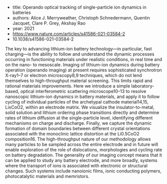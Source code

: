 - title: Operando optical tracking of single-particle ion dynamics in batteries
- authors: Alice J. Merryweather, Christoph Schnedermann, Quentin Jacquet, Clare P. Grey, Akshay Rao
- year: 2021
- https://www.nature.com/articles/s41586-021-03584-2
- 10.1038/s41586-021-03584-2

The key to advancing lithium-ion battery technology—in particular, fast charging—is the ability to follow and understand the dynamic processes occurring in functioning materials under realistic conditions, in real time and on the nano- to mesoscale. Imaging of lithium-ion dynamics during battery operation (operando imaging) at present requires sophisticated synchrotron X-ray1–7 or electron microscopy8,9 techniques, which do not lend themselves to high-throughput material screening. This limits rapid and rational materials improvements. Here we introduce a simple laboratory-based, optical interferometric scattering microscope10–13 to resolve nanoscopic lithium-ion dynamics in battery materials, and apply it to follow cycling of individual particles of the archetypal cathode material14,15, LixCoO2, within an electrode matrix. We visualize the insulator-to-metal, solid solution and lithium ordering phase transitions directly and determine rates of lithium diffusion at the single-particle level, identifying different mechanisms on charge and discharge. Finally, we capture the dynamic formation of domain boundaries between different crystal orientations associated with the monoclinic lattice distortion at the Li0.5CoO2 composition16. The high-throughput nature of our methodology allows many particles to be sampled across the entire electrode and in future will enable exploration of the role of dislocations, morphologies and cycling rate on battery degradation. The generality of our imaging concept means that it can be applied to study any battery electrode, and more broadly, systems where the transport of ions is associated with electronic or structural changes. Such systems include nanoionic films, ionic conducting polymers, photocatalytic materials and memristors.